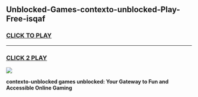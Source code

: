 
## Unblocked-Games-contexto-unblocked-Play-Free-isqaf
<h3>
<a href="https://premium76.site?title=contexto-unblocked&ref=18A1">CLICK TO PLAY</a></h3>
<hr>

<h3>
<a href="https://premium76.site?title=contexto-unblocked&ref=18A1">CLICK 2 PLAY</a>
  
</h3>

<a href="https://premium76.site?title=contexto-unblocked&ref=18A1"><img src="https://clearcache.store/games.png"></a>


**contexto-unblocked games unblocked: Your Gateway to Fun and Accessible Online Gaming**
